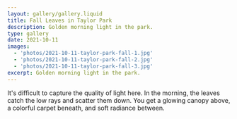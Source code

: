 ```yaml
---
layout: gallery/gallery.liquid
title: Fall Leaves in Taylor Park
description: Golden morning light in the park.
type: gallery
date: 2021-10-11
images:
  - 'photos/2021-10-11-taylor-park-fall-1.jpg'
  - 'photos/2021-10-11-taylor-park-fall-2.jpg'
  - 'photos/2021-10-11-taylor-park-fall-3.jpg'
excerpt: Golden morning light in the park.
---
```


It's difficult to capture the quality of light here. In the morning, the leaves catch the low rays and scatter them down. You get a glowing canopy above, a colorful carpet beneath, and soft radiance between.
